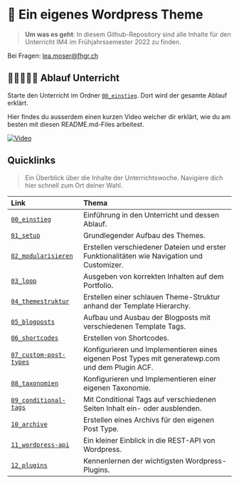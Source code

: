 # 🎨 Ein eigenes Wordpress Theme
> **Um was es geht**: In diesem Github-Repository sind alle Inhalte für
> den Unterricht IM4 im Frühjahrssemester 2022 zu finden. 

Bei Fragen: [lea.moser@fhgr.ch](mailto:lea.moser@fhgr.ch)

## 🚶🚶‍♀️🚶‍♂️ Ablauf Unterricht
Starte den Unterricht im Ordner [`00_einstieg`](00_einstieg).
Dort wird der gesamte Ablauf erklärt.

Hier findes du ausserdem einen kurzen Video welcher dir erklärt, 
wie du am besten mit diesen README.md-Files arbeitest.

[![Video](https://i3.ytimg.com/vi/z1XVoRSLTjw/maxresdefault.jpg)](https://www.youtube.com/watch?v=z1XVoRSLTjw)

## Quicklinks
> Ein Überblick über die Inhalte der Unterrichtswoche. 
> Navigiere dich hier schnell zum Ort deiner Wahl.

| Link                                           | Thema                                                                                            |
|:-----------------------------------------------|:-------------------------------------------------------------------------------------------------|
| [`00_einstieg`](00_einstieg)                   | Einführung in den Unterricht und dessen Ablauf.                                                  |
| [`01_setup`](01_setup)                         | Grundlegender Aufbau des Themes.                                                                 |
| [`02_modularisieren`](02_modularisieren)       | Erstellen verschiedener Dateien und erster Funktionalitäten wie Navigation und Customizer.       |
| [`03_loop`](03_loop)                           | Ausgeben von korrekten Inhalten auf dem Portfolio.                                               |
| [`04_themestruktur`](04_themestruktur)         | Erstellen einer schlauen Theme-Struktur anhand der Template Hierarchy.                           |
| [`05_blogposts`](05_blogposts)                 | Aufbau und Ausbau der Blogposts mit verschiedenen Template Tags.                                 |
| [`06_shortcodes`](06_shortcodes)               | Erstellen von Shortcodes.                                                                        |
| [`07_custom-post-types`](07_custom-post-types) | Konfigurieren und Implementieren eines eigenen Post Types mit generatewp.com und dem Plugin ACF. |
| [`08_taxonomien`](08_taxonomien)               | Konfigurieren und Implementieren einer eigenen Taxonomie.                                        |
| [`09_conditional-tags`](09_conditional-tags)   | Mit Conditional Tags auf verschiedenen Seiten Inhalt ein- oder ausblenden.                       |
| [`10_archive`](10_archive)                     | Erstellen eines Archivs für den eigenen Post Type.                                               |
| [`11_wordpress-api`](11_wordpress-api)         | Ein kleiner Einblick in die REST-API von Wordpress.                                              |
| [`12_plugins`](12_plugins)                     | Kennenlernen der wichtigsten Wordpress-Plugins.                                                  |
